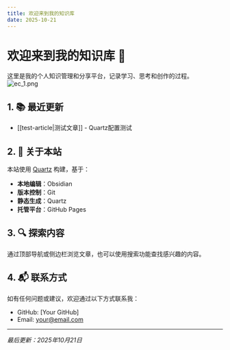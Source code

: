 ```yaml
---
title: 欢迎来到我的知识库
date: 2025-10-21
---
```


# 欢迎来到我的知识库 🌟

这里是我的个人知识管理和分享平台，记录学习、思考和创作的过程。
![ec_1.png](https://cdn.jsdelivr.net/gh/joeaniu/images@master/2025/10/ec_1.png)

## 1. 📚 最近更新

- [[test-article|测试文章]] - Quartz配置测试

## 2. 🎯 关于本站

本站使用 [Quartz](https://quartz.jzhao.xyz/) 构建，基于：
- **本地编辑**：Obsidian
- **版本控制**：Git
- **静态生成**：Quartz
- **托管平台**：GitHub Pages

## 3. 🔍 探索内容

通过顶部导航或侧边栏浏览文章，也可以使用搜索功能查找感兴趣的内容。

## 4. 📬 联系方式

如有任何问题或建议，欢迎通过以下方式联系我：
- GitHub: [Your GitHub]
- Email: your@email.com

---

*最后更新：2025年10月21日*

